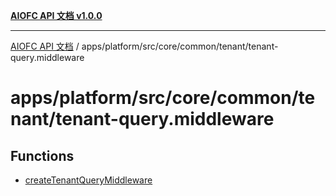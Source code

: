 [**AIOFC API 文档 v1.0.0**](../../../../../../../README.md)

***

[AIOFC API 文档](../../../../../../../modules.md) / apps/platform/src/core/common/tenant/tenant-query.middleware

# apps/platform/src/core/common/tenant/tenant-query.middleware

## Functions

- [createTenantQueryMiddleware](functions/createTenantQueryMiddleware.md)
